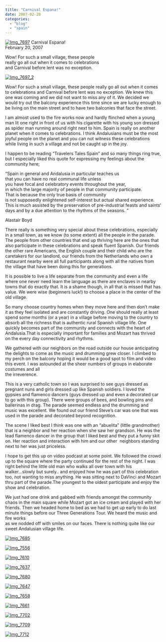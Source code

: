 ```yaml
---
title: "Carnival Espana!"
date: 2007-02-20
categories: 
  - "blog"
  - "spain"
---
```


 [![Img_7697](https://pub-ac94b3f306b24c0dba4238943c97f2e1.r2.dev/2008/04/17/img_7697.png "Img_7697")](https://pub-ac94b3f306b24c0dba4238943c97f2e1.r2.dev/photos/uncategorized/2008/04/17/img_7697.png) Carnival Espana!  
February 20, 2007

Wow! For such a small village, these people  
really go all out when it comes to celebrations  
and Carnival before lent was no exception.

<!--more-->

[![Img_7697_2](https://pub-ac94b3f306b24c0dba4238943c97f2e1.r2.dev/2008/04/17/img_7697_2.png "Img_7697_2")](https://pub-ac94b3f306b24c0dba4238943c97f2e1.r2.dev/photos/uncategorized/2008/04/17/img_7697_2.png)

Wow! For such a small village, these people really go all out when it comes to celebrations and Carnival before lent was no exception. We knew this one was coming and we did not want to miss any of it. We decided we would try out the balcony experience this time since we are lucky enough to be living on the main street and to have two balconies that face the street.

I am almost used to the fire works now and hardly flinched when a young man lit one right in front of us with his cigarette with his young son dressed as spider man running around right next to him. Spain is really on another planet when it comes to celebrations. I think Andalusians must be the most joyful people on the planet and you can not witness these celebrations while living in such a village and not be caught up in the joy.

I happen to be reading “Travelers Tales Spain” and so many things ring true, but I especially liked this quote for expressing my feelings about the community here;

“Spain in general and Andalusia in particular teaches us  
that you can have no real communal life unless  
you have focal and celebratory events throughout the year,  
in which the large majority of people in that community participate.  
That is because the only true basis of community  
is not supposedly enlightened self-interest but actual shared experience.  
This is much assisted by the preservation of pre-industrial feasts and saints’ days and by a due attention to the rhythms of the seasons. ”   

Alastair Boyd

There really is something very special about these celebrations, especially in a small town, as we know (to some extent) all the people in the parade. The people from other countries that end up thriving here are the ones that also participate in these celebrations and speak fluent Spanish. Our friends the other rare Americans, the English couple and their child who are the caretakers for our landlord, our friends from the Netherlands who own a restaurant nearby were all full participants along with all the natives from the village that have been doing this for generations.

It is possible to live a life separate from the community and even a life where one never need learn the language as there are enclaves in nearby towns that do exactly that. It is a shame though, in all that is missed that has value. We were wise (beginners luck!) to choose a place in the center of the old village.

So many choose country homes when they move here and then don’t make it as they feel isolated and are constantly driving. One should really at least spend some months (or a year) in a village before moving to the country to absorb all the richness that is authentic rural Spanish village life. One quickly becomes part of the community and connects with the heart of Andalusia.That is especially important for families and Mozart has thrived on the every day connectivity and rhythms.

We gathered with our neighbors on the road outside our house anticipating the delights to come as the music and drumming grew closer. I climbed to my perch on the balcony hoping it would be a good spot to film and video this event. I was astounded at the sheer numbers of groups in elaborate costumes and all  
the irreverence.

This is a very catholic town so I was surprised to see guys dressed as pregnant nuns and girls dressed up like Spanish soldiers. I loved the gypsies and flamenco dancers (guys dressed up and even a decorated car to go with this group). There were groups of bees, and bowling pins and ballerinas in drag. The parade seemed endless and the drumming and music was excellent. We found out our friend Steve’s car was one that was used in the parade and decorated beyond recognition.

The scene I liked best I think was one with an “abuelita” (little grandmother) that is a neighbor and her reaction when she saw her grandson. He was the lead flamenco dancer in the group that I liked best and they put a funny skit on. Her reaction and interaction with him and our other  neighbors standing next to her was just priceless.

I hope to get this up on video podcast at some point. We followed the crowd up to the square where the party continued for the rest of the night. I was right behind the little old man who walks all over town with his walker...slowly but surely.. and enjoyed how he was part of this celebration too, not wanting to miss anything. He was sitting next to DaVinci and Mozart thru part of the parade.The youngest to the oldest participate and enjoy the show and celebration.

We just had one drink and gabbed with friends amongst the community chaos in the main square while Mozart got an ice cream and played with her friends. Then we headed home to bed as we had to get up early to do last minute things before our Three Generations Tour. We heard the music and fire works  
as we nodded off with smiles on our faces. There is nothing quite like our sweet Andalusian village life.

[![Img_7685](https://pub-ac94b3f306b24c0dba4238943c97f2e1.r2.dev/2008/04/17/img_7685.png "Img_7685")](https://pub-ac94b3f306b24c0dba4238943c97f2e1.r2.dev/photos/uncategorized/2008/04/17/img_7685.png)

[![Img_7556](https://pub-ac94b3f306b24c0dba4238943c97f2e1.r2.dev/2008/04/17/img_7556.png "Img_7556")](https://pub-ac94b3f306b24c0dba4238943c97f2e1.r2.dev/photos/uncategorized/2008/04/17/img_7556.png)

[![Img_7610](https://pub-ac94b3f306b24c0dba4238943c97f2e1.r2.dev/2008/04/17/img_7610.png "Img_7610")](https://pub-ac94b3f306b24c0dba4238943c97f2e1.r2.dev/photos/uncategorized/2008/04/17/img_7610.png)

[![Img_7637](https://pub-ac94b3f306b24c0dba4238943c97f2e1.r2.dev/2008/04/17/img_7637.png "Img_7637")](https://pub-ac94b3f306b24c0dba4238943c97f2e1.r2.dev/photos/uncategorized/2008/04/17/img_7637.png)

[![Img_7680](https://pub-ac94b3f306b24c0dba4238943c97f2e1.r2.dev/2008/04/17/img_7680.png "Img_7680")](https://pub-ac94b3f306b24c0dba4238943c97f2e1.r2.dev/photos/uncategorized/2008/04/17/img_7680.png)

[![Img_7647](https://pub-ac94b3f306b24c0dba4238943c97f2e1.r2.dev/2008/04/17/img_7647.png "Img_7647")](https://pub-ac94b3f306b24c0dba4238943c97f2e1.r2.dev/photos/uncategorized/2008/04/17/img_7647.png)

[![Img_7658](https://pub-ac94b3f306b24c0dba4238943c97f2e1.r2.dev/2008/04/17/img_7658.png "Img_7658")](https://pub-ac94b3f306b24c0dba4238943c97f2e1.r2.dev/photos/uncategorized/2008/04/17/img_7658.png)

[![Img_7661](https://pub-ac94b3f306b24c0dba4238943c97f2e1.r2.dev/2008/04/17/img_7661.png "Img_7661")](https://pub-ac94b3f306b24c0dba4238943c97f2e1.r2.dev/photos/uncategorized/2008/04/17/img_7661.png)

[![Img_7702](https://pub-ac94b3f306b24c0dba4238943c97f2e1.r2.dev/2008/04/17/img_7702.png "Img_7702")](https://pub-ac94b3f306b24c0dba4238943c97f2e1.r2.dev/photos/uncategorized/2008/04/17/img_7702.png)

[![Img_7709](https://pub-ac94b3f306b24c0dba4238943c97f2e1.r2.dev/2008/04/17/img_7709.png "Img_7709")](https://pub-ac94b3f306b24c0dba4238943c97f2e1.r2.dev/photos/uncategorized/2008/04/17/img_7709.png)

[![Img_7712](https://pub-ac94b3f306b24c0dba4238943c97f2e1.r2.dev/2008/04/17/img_7712.png "Img_7712")](https://pub-ac94b3f306b24c0dba4238943c97f2e1.r2.dev/photos/uncategorized/2008/04/17/img_7712.png)
